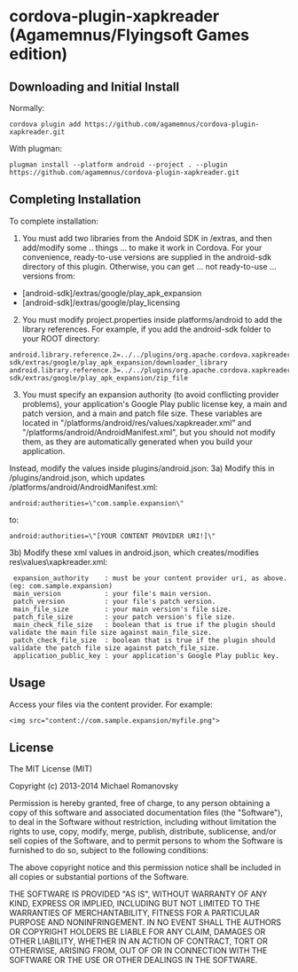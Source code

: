 cordova-plugin-xapkreader (Agamemnus/Flyingsoft Games edition)
================================================================

Downloading and Initial Install
---------------------------------

Normally:

``cordova plugin add https://github.com/agamemnus/cordova-plugin-xapkreader.git``

With plugman:

``plugman install --platform android --project . --plugin https://github.com/agamemnus/cordova-plugin-xapkreader.git``


Completing Installation
------------------------

 To complete installation:
 
 1) You must add two libraries from the Andoid SDK in /extras, and then add/modify some .. things ... to make it work in Cordova.
 For your convenience, ready-to-use versions are supplied in the android-sdk directory of this plugin.
 Otherwise, you can get ... not ready-to-use ... versions from:
  * [android-sdk]/extras/google/play_apk_expansion
  * [android-sdk]/extras/google/play_licensing
 
 2) You must modify project.properties inside platforms/android to add the library references. For example, if you add the android-sdk
 folder to your ROOT directory:

 ````
 android.library.reference.2=../../plugins/org.apache.cordova.xapkreader/android-sdk/extras/google/play_apk_expansion/downloader_library
 android.library.reference.3=../../plugins/org.apache.cordova.xapkreader/android-sdk/extras/google/play_apk_expansion/zip_file
 ````
 
 3) You must specify an expansion authority (to avoid conflicting provider problems), your application's Google Play public license key,
 a main and patch version, and a main and patch file size. These variables are located in "/platforms/android/res/values/xapkreader.xml"
 and "/platforms/android/AndroidManifest.xml", but you should not modify them, as they are automatically generated when you build your application.
 
 Instead, modify the values inside plugins/android.json:
 3a) Modify this in /plugins/android.json, which updates /platforms/android/AndroidManifest.xml:
 
 ``android:authorities=\"com.sample.expansion\"``
 
 to:
 
 ``android:authorities=\"[YOUR CONTENT PROVIDER URI!]\"``
 
 3b) Modify these xml values in android.json, which creates/modifies res\values\xapkreader.xml:
````
 expansion_authority    : must be your content provider uri, as above. (eg: com.sample.expansion)
 main_version           : your file's main version.
 patch_version          : your file's patch version.
 main_file_size         : your main version's file size.
 patch_file_size        : your patch version's file size.
 main_check_file_size   : boolean that is true if the plugin should validate the main file size against main_file_size.
 patch_check_file_size  : boolean that is true if the plugin should validate the patch file size against patch_file_size.
 application_public_key : your application's Google Play public key.
````

Usage
------

 Access your files via the content provider. For example:
 
 ``<img src="content://com.sample.expansion/myfile.png">``


License
---------

The MIT License (MIT)

Copyright (c) 2013-2014 Michael Romanovsky

Permission is hereby granted, free of charge, to any person obtaining a copy of this software and associated documentation files (the "Software"), to deal in the Software without restriction, including without limitation the rights to use, copy, modify, merge, publish, distribute, sublicense, and/or sell copies of the Software, and to permit persons to whom the Software is furnished to do so, subject to the following conditions:

The above copyright notice and this permission notice shall be included in all copies or substantial portions of the Software.

THE SOFTWARE IS PROVIDED "AS IS", WITHOUT WARRANTY OF ANY KIND, EXPRESS OR IMPLIED, INCLUDING BUT NOT LIMITED TO THE WARRANTIES OF MERCHANTABILITY, FITNESS FOR A PARTICULAR PURPOSE AND NONINFRINGEMENT. IN NO EVENT SHALL THE AUTHORS OR COPYRIGHT HOLDERS BE LIABLE FOR ANY CLAIM, DAMAGES OR OTHER LIABILITY, WHETHER IN AN ACTION OF CONTRACT, TORT OR OTHERWISE, ARISING FROM, OUT OF OR IN CONNECTION WITH THE SOFTWARE OR THE USE OR OTHER DEALINGS IN THE SOFTWARE.

